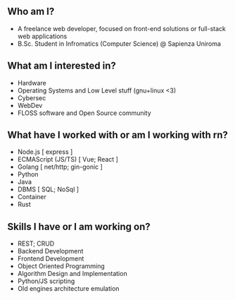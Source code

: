 ## Who am I? 
- A freelance web developer, focused on front-end solutions or full-stack web applications 
- B.Sc. Student in Infromatics (Computer Science) @ Sapienza Uniroma

## What am I interested in? 
- Hardware
- Operating Systems and Low Level stuff (gnu+linux <3)
- Cybersec 
- WebDev 
- FLOSS software and Open Source community
  
## What have I worked with or am I working with rn?
- Node.js [ express ] 
- ECMAScript (JS/TS) [ Vue; React ] 
- Golang [ net/http; gin-gonic ]
- Python 
- Java
- DBMS [ SQL; NoSql ] 
- Container 
- Rust

## Skills I have or I am working on?
- REST; CRUD
- Backend Development 
- Frontend Development 
- Object Oriented Programming
- Algorithm Design and Implementation
- Python/JS scripting
- Old engines architecture emulation




